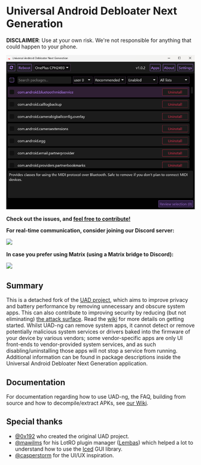 # Universal Android Debloater Next Generation

**DISCLAIMER**: Use at your own risk. We're not responsible for anything that
could happen to your phone.

<img src="/resources/screenshots/v1.0.2.png" width="850" alt="uad_screenshot">

**Check out the issues, and [feel free to contribute!](https://github.com/Universal-Debloater-Alliance/universal-android-debloater-next-generation/wiki/How-to-contribute)**

**For real-time communication, consider joining our Discord server:**

[![](https://dcbadge.vercel.app/api/server/YHujHzA57a)](https://discord.gg/YHujHzA57a)

**In case you prefer using Matrix (using a Matrix bridge to Discord):**

[<img src="https://matrix.org/images/matrix-logo.svg">](https://matrix.to/#/#uad-ng:matrix.org)


## Summary

This is a detached fork of the [UAD project](https://github.com/0x192/universal-android-debloater), which aims to improve privacy and battery performance by removing unnecessary and obscure system apps.
This can also contribute to improving security by reducing (but not eliminating) [the attack surface](https://en.wikipedia.org/wiki/Attack_surface). Read the [wiki](https://github.com/Universal-Debloater-Alliance/universal-android-debloater-next-generation/wiki) for more details on getting started. Whilst UAD-ng can remove system apps, it cannot detect or remove potentially malicious system services or drivers baked into the firmware of your device by various vendors; some vendor-specific apps are only UI front-ends to vendor-provided system services, and as such disabling/uninstalling those apps will not stop a service from running. Additional information can be found in package descriptions inside the Universal Android Debloater Next Generation application.

## Documentation

For documentation regarding how to use UAD-ng, the FAQ, building from source and how to decompile/extract APKs, see [our Wiki](https://github.com/Universal-Debloater-Alliance/universal-android-debloater-next-generation/wiki).

## Special thanks

- [@0x192](https://github.com/0x192) who created the original UAD project.
- [@mawilms](https://github.com/mawilms) for his LotRO plugin manager ([Lembas](https://github.com/mawilms/lembas)) which helped a lot to understand how to use the [Iced](https://github.com/hecrj/iced) GUI library.
- [@casperstorm](https://github.com/casperstorm) for the UI/UX inspiration.
